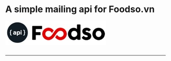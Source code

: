 # A simple mailing api for Foodso.vn

<p>
    <img src="./assets/api_readme.png"/>
</p>

##  
                
----

